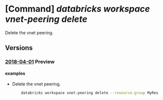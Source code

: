 # [Command] _databricks workspace vnet-peering delete_

Delete the vnet peering.

## Versions

### [2018-04-01](/Resources/mgmt-plane/L3N1YnNjcmlwdGlvbnMve30vcmVzb3VyY2Vncm91cHMve30vcHJvdmlkZXJzL21pY3Jvc29mdC5kYXRhYnJpY2tzL3dvcmtzcGFjZXMve30vdmlydHVhbG5ldHdvcmtwZWVyaW5ncy97fQ==/2018-04-01.xml) **Preview**

<!-- mgmt-plane /subscriptions/{}/resourcegroups/{}/providers/microsoft.databricks/workspaces/{}/virtualnetworkpeerings/{} 2018-04-01 -->

#### examples

- Delete the vnet peering.
    ```bash
        databricks workspace vnet-peering delete --resource-group MyResourceGroup --workspace-name MyWorkspace -n MyPeering
    ```
